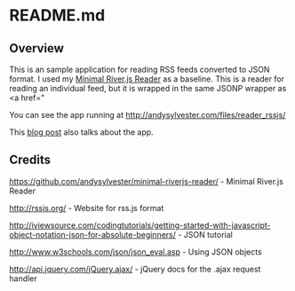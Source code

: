 README.md
=========

Overview
--------

This is an sample application for reading RSS feeds converted to JSON format. I used my <a href="https://github.com/andysylvester/minimal-riverjs-reader/">Minimal River.js Reader</a> as a baseline. This is a reader for reading an individual feed, but it is wrapped in the same JSONP wrapper as <a href="

You can see the app running at http://andysylvester.com/files/reader_rssjs/

This <a href="http://andysylvester.com/2014/07/16/minimal-rss-js-reader/">blog post</a> also talks about the app.

Credits
-------

https://github.com/andysylvester/minimal-riverjs-reader/ - Minimal River.js Reader

http://rssjs.org/ - Website for rss.js format

http://iviewsource.com/codingtutorials/getting-started-with-javascript-object-notation-json-for-absolute-beginners/ - JSON tutorial

http://www.w3schools.com/json/json_eval.asp - Using JSON objects   

http://api.jquery.com/jQuery.ajax/ - jQuery docs for the .ajax request handler

